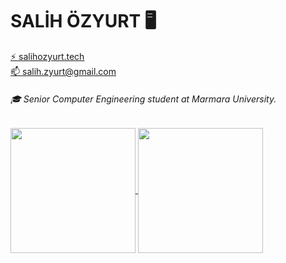 # SALİH ÖZYURT 🖥️

<a href="https://salihozyurt.tech" target = "_blank" rel="noopener noreferrer"> ⚡ salihozyurt.tech</a> </br>
<a href="mailto:salih.zyurt@gmail.com" target = "_blank" rel="noopener noreferrer"> 📫 salih.zyurt@gmail.com</a>
###### 🎓 Senior Computer Engineering student at Marmara University.

<div>
<a href="https://github-readme-stats.vercel.app/api?username=salihozyurt&show_icons=true&theme=merko">
  <img align="center" src="https://github-readme-stats.vercel.app/api?username=salihozyurt&show_icons=true&theme=merko" height="200px"/>
</a>

<a href="https://github-readme-stats.vercel.app/api/top-langs/?username=salihozyurt&theme=merko">
  <img align="center" src="https://github-readme-stats.vercel.app/api/top-langs/?username=salihozyurt&theme=merko" height="200px"/>
</a>
</div>

<!--
**salihozyurt/salihozyurt** is a ✨ _special_ ✨ repository because its `README.md` (this file) appears on your GitHub profile.

Here are some ideas to get you started:

- 🔭 I’m currently working on ...
- 🌱 I’m currently learning ...
- 👯 I’m looking to collaborate on ...
- 🤔 I’m looking for help with ...
- 💬 Ask me about ...
- 📫 How to reach me: ...
- 😄 Pronouns: ...
- ⚡ Fun fact: ...
-->
